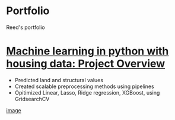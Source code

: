 # Portfolio
Reed's portfolio

# [Machine learning in python with housing data: Project Overview](https://github.com/radarreed/Machine_Learning_housing_data/blob/master/Structure_Linear.ipynb)
* Predicted land and structural values
* Created scalable preprocessing methods using pipelines
* Opitimized Linear, Lasso, Ridge regression, XGBoost, using GridsearchCV

[image](https://github.com/radarreed/Portfolio/blob/master/images/structure_year_blend.png)
